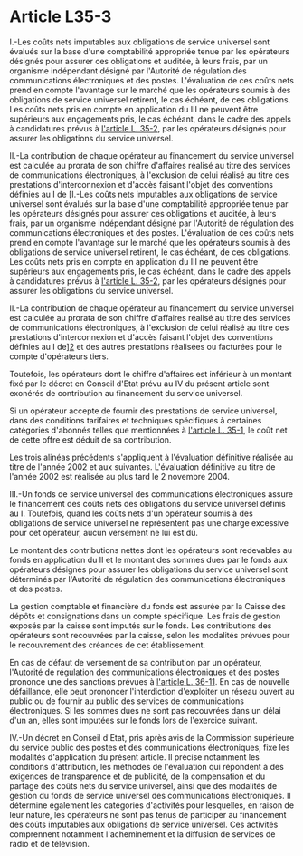 # Article L35-3

I.-Les coûts nets imputables aux obligations de service universel sont évalués sur la base d'une comptabilité appropriée tenue par les opérateurs désignés pour assurer ces obligations et auditée, à leurs frais, par un organisme indépendant désigné par l'Autorité de régulation des communications électroniques et des postes. L'évaluation de ces coûts nets prend en compte l'avantage sur le marché que les opérateurs soumis à des obligations de service universel retirent, le cas échéant, de ces obligations. Les coûts nets pris en compte en application du III ne peuvent être supérieurs aux engagements pris, le cas échéant, dans le cadre des appels à candidatures prévus à [l'article L. 35-2][1], par les opérateurs désignés pour assurer les obligations du service universel. 

II.-La contribution de chaque opérateur au financement du service universel est calculée au prorata de son chiffre d'affaires réalisé au titre des services de communications électroniques, à l'exclusion de celui réalisé au titre des prestations d'interconnexion et d'accès faisant l'objet des conventions définies au I de [I.-Les coûts nets imputables aux obligations de service universel sont évalués sur la base d'une comptabilité appropriée tenue par les opérateurs désignés pour assurer ces obligations et auditée, à leurs frais, par un organisme indépendant désigné par l'Autorité de régulation des communications électroniques et des postes. L'évaluation de ces coûts nets prend en compte l'avantage sur le marché que les opérateurs soumis à des obligations de service universel retirent, le cas échéant, de ces obligations. Les coûts nets pris en compte en application du III ne peuvent être supérieurs aux engagements pris, le cas échéant, dans le cadre des appels à candidatures prévus à [l'article L. 35-2][1], par les opérateurs désignés pour assurer les obligations du service universel. 

II.-La contribution de chaque opérateur au financement du service universel est calculée au prorata de son chiffre d'affaires réalisé au titre des services de communications électroniques, à l'exclusion de celui réalisé au titre des prestations d'interconnexion et d'accès faisant l'objet des conventions définies au I de][2] et des autres prestations réalisées ou facturées pour le compte d'opérateurs tiers. 

Toutefois, les opérateurs dont le chiffre d'affaires est inférieur à un montant fixé par le décret en Conseil d'Etat prévu au IV du présent article sont exonérés de contribution au financement du service universel. 

Si un opérateur accepte de fournir des prestations de service universel, dans des conditions tarifaires et techniques spécifiques à certaines catégories d'abonnés telles que mentionnées à [l'article L. 35-1][3], le coût net de cette offre est déduit de sa contribution. 

Les trois alinéas précédents s'appliquent à l'évaluation définitive réalisée au titre de l'année 2002 et aux suivantes. L'évaluation définitive au titre de l'année 2002 est réalisée au plus tard le 2 novembre 2004. 

III.-Un fonds de service universel des communications électroniques assure le financement des coûts nets des obligations du service universel définis au I. Toutefois, quand les coûts nets d'un opérateur soumis à des obligations de service universel ne représentent pas une charge excessive pour cet opérateur, aucun versement ne lui est dû. 

Le montant des contributions nettes dont les opérateurs sont redevables au fonds en application du II et le montant des sommes dues par le fonds aux opérateurs désignés pour assurer les obligations du service universel sont déterminés par l'Autorité de régulation des communications électroniques et des postes. 

La gestion comptable et financière du fonds est assurée par la Caisse des dépôts et consignations dans un compte spécifique. Les frais de gestion exposés par la caisse sont imputés sur le fonds. Les contributions des opérateurs sont recouvrées par la caisse, selon les modalités prévues pour le recouvrement des créances de cet établissement. 

En cas de défaut de versement de sa contribution par un opérateur, l'Autorité de régulation des communications électroniques et des postes prononce une des sanctions prévues à [l'article L. 36-11][4]. En cas de nouvelle défaillance, elle peut prononcer l'interdiction d'exploiter un réseau ouvert au public ou de fournir au public des services de communications électroniques. Si les sommes dues ne sont pas recouvrées dans un délai d'un an, elles sont imputées sur le fonds lors de l'exercice suivant. 

IV.-Un décret en Conseil d'Etat, pris après avis de la Commission supérieure du service public des postes et des communications électroniques, fixe les modalités d'application du présent article. Il précise notamment les conditions d'attribution, les méthodes de l'évaluation qui répondent à des exigences de transparence et de publicité, de la compensation et du partage des coûts nets du service universel, ainsi que des modalités de gestion du fonds de service universel des communications électroniques. Il détermine également les catégories d'activités pour lesquelles, en raison de leur nature, les opérateurs ne sont pas tenus de participer au financement des coûts imputables aux obligations de service universel. Ces activités comprennent notamment l'acheminement et la diffusion de services de radio et de télévision.

 [1]: /affichCodeArticle.do?cidTexte=LEGITEXT000006070987&idArticle=LEGIARTI000006465807&dateTexte=&categorieLien=cid
 [2]: /affichCodeArticle.do?cidTexte=LEGITEXT000006070987&idArticle=LEGIARTI000006465796&dateTexte=&categorieLien=cid
 [3]: /affichCodeArticle.do?cidTexte=LEGITEXT000006070987&idArticle=LEGIARTI000006465416&dateTexte=&categorieLien=cid
 [4]: /affichCodeArticle.do?cidTexte=LEGITEXT000006070987&idArticle=LEGIARTI000006465863&dateTexte=&categorieLien=cid